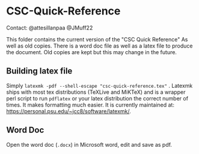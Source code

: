 # CSC-Quick-Reference

Contact: @attesillanpaa @JMuff22

This folder contains the current version of the "CSC Quick Reference" As well as old copies. There is a word doc file as well as a latex file to produce the document. Old copies are kept but this may change in the future. 

## Building latex file

Simply `latexmk -pdf --shell-escape "csc-quick-reference.tex"` . Latexmk ships with most tex distributions (TeXLive and MiKTeX) and is a wrapper perl script to run `pdflatex` or your latex distribution the correct number of times. It makes formatting much easier. It is currently maintained at: https://personal.psu.edu/~jcc8/software/latexmk/. 

## Word Doc

Open the word doc (`.docx`) in Microsoft word, edit and save as pdf. 